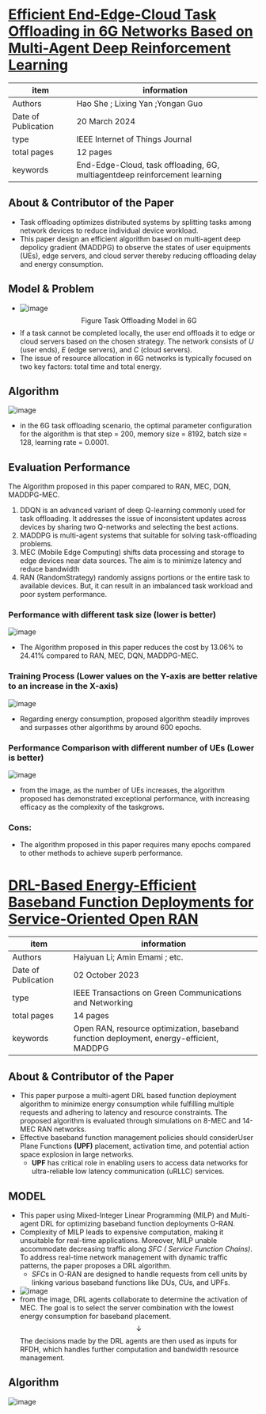 # [Efficient End-Edge-Cloud Task Offloading in 6G Networks Based on Multi-Agent Deep Reinforcement Learning](https://ieeexplore.ieee.org/document/9218920)

| item | information |
| --- | --- |
| Authors |Hao She ; Lixing Yan ;Yongan Guo|
| Date of Publication | 20 March 2024 |
|type |IEEE Internet of Things Journal|
| total pages |  12 pages|
| keywords |End-Edge-Cloud, task offloading, 6G, multiagentdeep reinforcement learning|
## About & Contributor of the Paper
- Task offloading optimizes distributed systems by splitting tasks among network devices to reduce individual device workload.
- This paper design an efficient algorithm based on multi-agent deep depolicy gradient (MADDPG) to observe the states of user equipments (UEs), edge servers, and cloud server thereby reducing offloading delay and energy consumption. 
## Model & Problem
- ![image](https://github.com/bmw-ece-ntust/internship/assets/87467666/9a9000a5-2b08-48f0-b4c6-a117d788ead1)
    $$\text{Figure Task Offloading Model in 6G}$$ 
- If a task cannot be completed locally, the user end offloads it to edge or cloud servers based on the chosen strategy. The network consists of *U* (user ends), *E* (edge servers), and *C* (cloud servers).
-  The issue of resource allocation in 6G networks is typically focused on two key factors: total time and total energy. 

## Algorithm 
![image](https://hackmd.io/_uploads/B1uQ6j7WC.png)
- in the 6G task offloading scenario, the optimal parameter configuration for the algorithm is that step = 200, memory size = 8192, batch size = 128, learning rate = 0.0001.

##  Evaluation Performance
The Algorithm proposed in this paper compared to RAN, MEC, DQN, MADDPG-MEC.
1. DDQN is an advanced variant of deep Q-learning commonly used for task offloading. It addresses the issue of inconsistent updates across devices by sharing two Q-networks and selecting the best actions.
2.  MADDPG is multi-agent systems that suitable for solving task-offloading problems.
3.  MEC (Mobile Edge Computing) shifts data processing and storage to edge devices near data sources. The aim is to minimize latency and reduce bandwidth
4.  RAN (RandomStrategy) randomly assigns portions or the entire task to available devices. But, it can result in an imbalanced task workload and poor system performance. 
###  Performance with different task size (lower is better)
![image](https://hackmd.io/_uploads/SyPDIcQZ0.png)
- The Algorithm proposed in this paper reduces the cost by 13.06% to 24.41% compared to RAN, MEC, DQN, MADDPG-MEC.
### Training Process (Lower values on the Y-axis are better relative to an increase in the X-axis)
![image](https://hackmd.io/_uploads/SJUMtcm-0.png)
- Regarding energy consumption, proposed algorithm steadily improves and surpasses other algorithms by around 600 epochs.
### Performance Comparison with different number of UEs (Lower is better)
![image](https://hackmd.io/_uploads/SJkcrjXbA.png)
- from the image, as the number of UEs increases, the algorithm proposed has demonstrated exceptional performance, with increasing efficacy as the complexity of the taskgrows.

### Cons:
- The algorithm proposed in this paper requires many epochs compared to other methods to achieve superb performance.

# [DRL-Based Energy-Efficient Baseband Function Deployments for Service-Oriented Open RAN](https://ieeexplore.ieee.org/document/10268589)
| item | information |
| --- | --- |
| Authors |Haiyuan Li; Amin Emami ; etc.|
| Date of Publication |   02 October 2023  |
|type |IEEE Transactions on Green Communications and Networking|
| total pages |  14 pages|
| keywords |Open RAN, resource optimization, baseband function deployment, energy-efficient, MADDPG|
## About & Contributor of the Paper
- This paper purpose a multi-agent DRL based function deployment algorithm to minimize energy consumption while fulfilling multiple requests and adhering to latency and resource constraints. The proposed algorithm is evaluated through simulations on 8-MEC and 14-MEC RAN networks.
- Effective baseband function management policies should considerUser Plane Functions **(UPF)** placement, activation time, and potential action space explosion in large networks.
    - **UPF** has critical role in enabling users to access data networks for ultra-reliable low latency communication (uRLLC) services.
## MODEL 
- This paper using Mixed-Integer Linear Programming (MILP) and Multi-agent DRL  for optimizing baseband function deployments O-RAN.
- Complexity of MILP leads to expensive computation, making it unsuitable for real-time applications. Moreover, MILP unable accommodate decreasing traffic along *SFC ( Service Function Chains)*. To address real-time network management with dynamic traffic patterns, the paper proposes a DRL algorithm.
    - *SFC*s in O-RAN are designed to handle requests from cell units by linking various baseband functions like DUs, CUs, and UPFs.
- ![image](https://hackmd.io/_uploads/HyHLLcIW0.png)
- from the image, DRL agents collaborate  to determine the activation of MEC. The goal is to select the server combination with the lowest energy consumption for baseband placement.$$\downarrow$$ The decisions made by the DRL agents are then used as inputs for RFDH, which handles further computation and bandwidth resource management. 

## Algorithm
![image](https://hackmd.io/_uploads/H1N3s5LWA.png)


